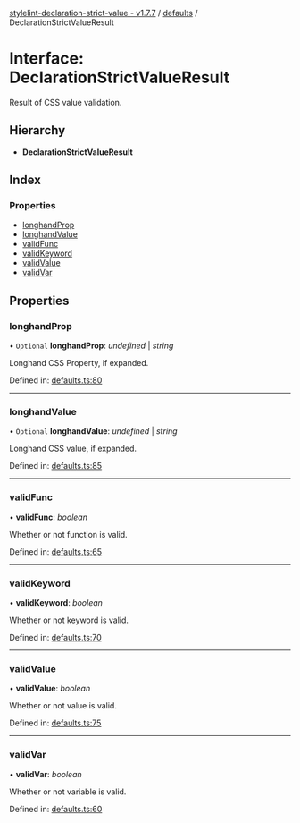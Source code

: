 [stylelint-declaration-strict-value - v1.7.7](../README.md) / [defaults](../modules/defaults.md) / DeclarationStrictValueResult

# Interface: DeclarationStrictValueResult

Result of CSS value validation.

## Hierarchy

* **DeclarationStrictValueResult**

## Index

### Properties

* [longhandProp](defaults.declarationstrictvalueresult.md#longhandprop)
* [longhandValue](defaults.declarationstrictvalueresult.md#longhandvalue)
* [validFunc](defaults.declarationstrictvalueresult.md#validfunc)
* [validKeyword](defaults.declarationstrictvalueresult.md#validkeyword)
* [validValue](defaults.declarationstrictvalueresult.md#validvalue)
* [validVar](defaults.declarationstrictvalueresult.md#validvar)

## Properties

### longhandProp

• `Optional` **longhandProp**: *undefined* \| *string*

Longhand CSS Property, if expanded.

Defined in: [defaults.ts:80](https://github.com/AndyOGo/stylelint-declaration-strict-value/blob/5625b4a/src/defaults.ts#L80)

___

### longhandValue

• `Optional` **longhandValue**: *undefined* \| *string*

Longhand CSS value, if expanded.

Defined in: [defaults.ts:85](https://github.com/AndyOGo/stylelint-declaration-strict-value/blob/5625b4a/src/defaults.ts#L85)

___

### validFunc

• **validFunc**: *boolean*

Whether or not function is valid.

Defined in: [defaults.ts:65](https://github.com/AndyOGo/stylelint-declaration-strict-value/blob/5625b4a/src/defaults.ts#L65)

___

### validKeyword

• **validKeyword**: *boolean*

Whether or not keyword is valid.

Defined in: [defaults.ts:70](https://github.com/AndyOGo/stylelint-declaration-strict-value/blob/5625b4a/src/defaults.ts#L70)

___

### validValue

• **validValue**: *boolean*

Whether or not value is valid.

Defined in: [defaults.ts:75](https://github.com/AndyOGo/stylelint-declaration-strict-value/blob/5625b4a/src/defaults.ts#L75)

___

### validVar

• **validVar**: *boolean*

Whether or not variable is valid.

Defined in: [defaults.ts:60](https://github.com/AndyOGo/stylelint-declaration-strict-value/blob/5625b4a/src/defaults.ts#L60)
